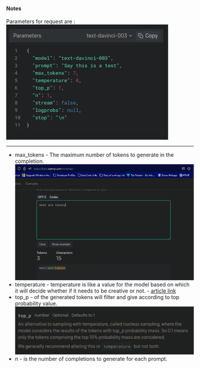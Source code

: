 #### Notes

Parameters for request are :
![requestparams.png](images/request%20params%20for%20text%20completion.png)

<hr />

- max_tokens - The maximum number of tokens to generate in the completion.
![tokens.png](images/tokens.png)
- temperature - temperature is like a value for the model based on which it will decide whether if it needs to be creative or not. - [article link](https://towardsdatascience.com/how-to-sample-from-language-models-682bceb97277)
- top_p - of the generated tokens will filter and give according to top probability value.
![top_p.png](images/topp.png)
- n - is the number of completions to generate for each prompt.